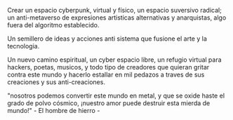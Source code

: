 Crear un espacio cyberpunk, virtual y físico,
un espacio suversivo radical; un anti-metaverso
de expresiones artisticas alternativas y
anarquistas, algo fuera del algoritmo establecido.

Un semillero de ideas y acciones anti sistema
que fusione el arte y la tecnologia.

Un nuevo camino espiritual,
un cyber espacio libre,
un refugio virtual para hackers, poetas, musicos, y todo tipo de creadores
que quieran gritar contra este mundo y hacerlo estallar en mil pedazos
a traves de sus creaciones y sus anti-creaciones.

"nosotros podemos convertir este mundo en metal, y que se oxide haste el grado de polvo cósmico,
¡nuestro amor puede destruir esta mierda de mundo!" - El hombre de hierro -
